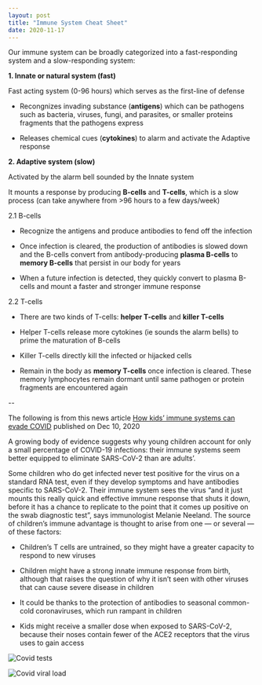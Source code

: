 ```yaml
---
layout: post
title: "Immune System Cheat Sheet"
date: 2020-11-17
---
```


Our immune system can be broadly categorized into a fast-responding system and a slow-responding system:

**1. Innate or natural system (fast)**

Fast acting system (0-96 hours) which serves as the first-line of defense
* Recongnizes invading substance (**antigens**) which can be pathogens such as bacteria, viruses, fungi, and parasites, or smaller proteins fragments that the pathogens express

* Releases chemical cues (**cytokines**) to alarm and activate the Adaptive response

    
**2. Adaptive system (slow)**

Activated by the alarm bell sounded by the Innate system

It mounts a response by producing **B-cells** and **T-cells**, which is a slow process (can take anywhere from >96 hours to a few days/week)

2.1 B-cells

* Recognize the antigens and produce antibodies to fend off the infection

* Once infection is cleared, the production of antibodies is slowed down and the B-cells convert from antibody-producing **plasma B-cells** to **memory B-cells** that persist in our body for years

* When a future infection is detected, they quickly convert to plasma B-cells and mount a faster and stronger immune response
    
2.2 T-cells

* There are two kinds of T-cells: **helper T-cells** and **killer T-cells**

* Helper T-cells release more cytokines (ie sounds the alarm bells) to prime the maturation of B-cells

* Killer T-cells directly kill the infected or hijacked cells

* Remain in the body as **memory T-cells** once infection is cleared. These memory lymphocytes remain dormant until same pathogen or protein fragments are encountered again

--

The following is from this news article [How kids’ immune systems can evade COVID](https://www.nature.com/articles/d41586-020-03496-7?utm_source=Nature+Briefing&utm_campaign=36e01a006c-briefing-dy-20201210&utm_medium=email&utm_term=0_c9dfd39373-36e01a006c-44050045) published on Dec 10, 2020

A growing body of evidence suggests why young children account for only a small percentage of COVID-19 infections: their immune systems seem better equipped to eliminate SARS-CoV-2 than are adults’. 

Some children who do get infected never test positive for the virus on a standard RNA test, even if they develop symptoms and have antibodies specific to SARS-CoV-2. 
Their immune system sees the virus “and it just mounts this really quick and effective immune response that shuts it down, before it has a chance to replicate to the point that it comes up positive on the swab diagnostic test”, says immunologist Melanie Neeland. 
The source of children’s immune advantage is thought to arise from one — or several — of these factors:

* Children’s T cells are untrained, so they might have a greater capacity to respond to new viruses

* Children might have a strong innate immune response from birth, although that raises the question of why it isn’t seen with other viruses that can cause severe disease in children

* It could be thanks to the protection of antibodies to seasonal common-cold coronaviruses, which run rampant in children

* Kids might receive a smaller dose when exposed to SARS-CoV-2, because their noses contain fewer of the ACE2 receptors that the virus uses to gain access

![Covid tests](https://github.com/raghavchhetri/raghavchhetri.github.io/tree/master/pics/covid-tests.png)

![Covid viral load](https://github.com/raghavchhetri/raghavchhetri.github.io/tree/master/pics/covid-viral-load.png)
